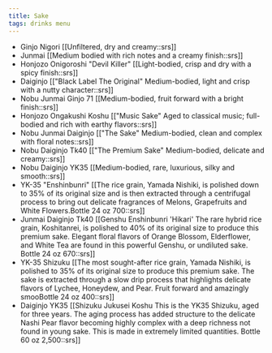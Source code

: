 ```yaml
---
title: Sake
tags: drinks menu
---
```


- Ginjo Nigori [[Unfiltered, dry and creamy::srs]]
- Junmai [[Medium bodied with rich notes and a creamy finish::srs]]
- Honjozo Onigoroshi "Devil Killer" [[Light-bodied, crisp and dry with a spicy finish::srs]]
- Daiginjo [["Black Label The Original" Medium-bodied, light and crisp with a nutty character::srs]]
- Nobu Junmai Ginjo 71 [[Medium-bodied, fruit forward with a bright finish::srs]]
- Honjozo Ongakushi Koshu [["Music Sake" Aged to classical music; full-bodied and rich with earthy flavors::srs]]
- Nobu Junmai Daiginjo [["The Sake" Medium-bodied, clean and complex with floral notes::srs]]
- Nobu Daiginjo Tk40 [["The Premium Sake" Medium-bodied, delicate and creamy::srs]]
- Nobu Daiginjo YK35 [[Medium-bodied, rare, luxurious, silky and smooth::srs]]
- YK-35 "Enshinbunri" [[The rice grain, Yamada Nishiki, is polished down to 35% of its original size and is then extracted through a centrifugal process to bring out delicate fragrances of Melons, Grapefruits and White Flowers.Bottle 24 oz 700::srs]]
- Junmai Daiginjo Tk40 [[Genshu Enshinbunri 'Hikari' The rare hybrid rice grain, Koshitanrei, is polished to 40% of its original size to produce this premium sake. Elegant floral flavors of Orange Blossom, Elderflower, and White Tea are found in this powerful Genshu, or undiluted sake. Bottle 24 oz 670::srs]]
- YK-35 Shizuku [[The most sought-after rice grain, Yamada Nishiki, is polished to 35% of its original size to produce this premium sake. The sake is extracted through a slow drip process that highlights delicate flavors of Lychee, Honeydew, and Pear. Fruit forward and amazingly smooBottle 24 oz 400::srs]]
- Daiginjo YK35 [[Shizuku Jukusei Koshu This is the YK35 Shizuku, aged for three years. The aging process has added structure to the delicate Nashi Pear flavor becoming highly complex with a deep richness not found in young sake. This is made in extremely limited quantities. Bottle 60 oz 2,500::srs]]
